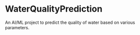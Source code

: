 # WaterQualityPrediction
An AI/ML project to predict the quality of water based on various parameters.
